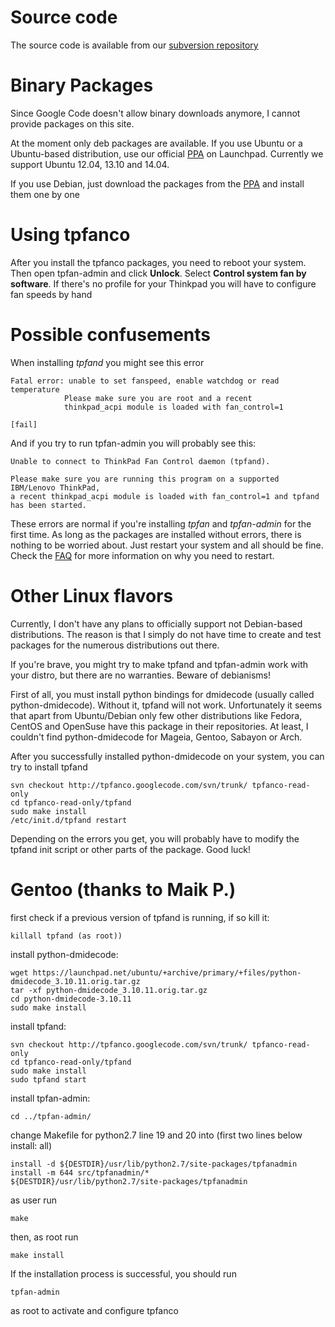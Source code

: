 # Source code #

The source code is available from our
[subversion repository](https://code.google.com/p/tpfanco/source/checkout)

# Binary Packages #

Since Google Code doesn't allow binary downloads anymore, I cannot provide packages on this site.

At the moment only deb packages are available. If you use Ubuntu or a Ubuntu-based distribution, use our official
[PPA](https://launchpad.net/~vl-sht/+archive/tpfanco) on Launchpad. Currently we support Ubuntu 12.04, 13.10 and 14.04.

If you use Debian, just download the packages from the [PPA](https://launchpad.net/~vl-sht/+archive/tpfanco) and install them one by one

# Using tpfanco #
After you install the tpfanco packages, you need to reboot your system.  Then open tpfan-admin and click **Unlock**. Select **Control system fan by software**. If there's no profile for your Thinkpad you will have to configure fan speeds by hand

# Possible confusements #

When installing _tpfand_ you might see this error
```
Fatal error: unable to set fanspeed, enable watchdog or read temperature
            Please make sure you are root and a recent
            thinkpad_acpi module is loaded with fan_control=1
                                                                        [fail]
```

And if you try to run tpfan-admin you will probably see this:
```
Unable to connect to ThinkPad Fan Control daemon (tpfand).

Please make sure you are running this program on a supported IBM/Lenovo ThinkPad,
a recent thinkpad_acpi module is loaded with fan_control=1 and tpfand has been started.
```

These errors are normal if you're installing _tpfan_ and _tpfan-admin_ for the first time. As long as the packages are installed without errors, there is nothing to be worried about. Just restart your system and all should be fine. Check the [FAQ](http://code.google.com/p/tpfanco/wiki/FAQ?ts=1315049475&updated=FAQ#Why_do_I_have_to_restart_my_system_after_installing_tp-fan_packa) for more information on why you need to restart.


# Other Linux flavors #

Currently, I don't have any plans to officially support not Debian-based distributions. The reason is that I simply do not have time to create
and test packages for the numerous distributions out there.

If you're brave, you might try to make tpfand and tpfan-admin work with your distro, but there are no warranties. Beware of debianisms!

First of all, you must install python bindings for dmidecode (usually called python-dmidecode). Without it, tpfand will not work. Unfortunately it seems that apart from Ubuntu/Debian only few other distributions like Fedora, CentOS and OpenSuse have this package in their repositories. At least, I couldn't find python-dmidecode for Mageia, Gentoo, Sabayon or Arch.

After you successfully installed python-dmidecode on your system, you can try to install tpfand
```
svn checkout http://tpfanco.googlecode.com/svn/trunk/ tpfanco-read-only
cd tpfanco-read-only/tpfand
sudo make install
/etc/init.d/tpfand restart
```
Depending on the errors you get, you will probably have to modify the tpfand init script or other parts of the package. Good luck!

# Gentoo (thanks to Maik P.) #
first check if a previous version of tpfand is running, if so kill it:
```
killall tpfand (as root))
```
install python-dmidecode:
```
wget https://launchpad.net/ubuntu/+archive/primary/+files/python-dmidecode_3.10.11.orig.tar.gz
tar -xf python-dmidecode_3.10.11.orig.tar.gz
cd python-dmidecode-3.10.11
sudo make install
```
install tpfand:
```
svn checkout http://tpfanco.googlecode.com/svn/trunk/ tpfanco-read-only
cd tpfanco-read-only/tpfand
sudo make install
sudo tpfand start
```
install tpfan-admin:
```
cd ../tpfan-admin/
```
change Makefile for python2.7 line 19 and 20 into (first two lines
below install: all)
```
install -d ${DESTDIR}/usr/lib/python2.7/site-packages/tpfanadmin
install -m 644 src/tpfanadmin/*
${DESTDIR}/usr/lib/python2.7/site-packages/tpfanadmin
```
as user run
```
make
```
then, as root run
```
make install
```
If the installation process is successful, you should run
```
tpfan-admin
```
as root to activate and configure tpfanco